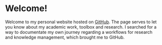 # Welcome!
Welcome to my personal website hosted on [GitHub](https://pages.github.com). The page serves to let you know about my academic work, toolbox and research. 
I searched for a way to documentate my own journey regarding a workflows for research and knowledge management, which brought me to GitHub.
